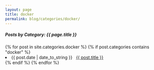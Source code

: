 ```yaml
---
layout: page
title: docker
permalink: blog/categories/docker/
---
```


<h5>Posts by Category: {{ page.title }}</h5>

<div class="card">
  {% for post in site.categories.docker %}
    {% if post.categories contains "docker" %}
      <li class="category-posts">
        <span>{{ post.date | date_to_string }}</span>
        &nbsp;
        <a href="{{ post.url }}">{{ post.title }}</a>
      </li>
    {% endif %}
  {% endfor %}
</div>

